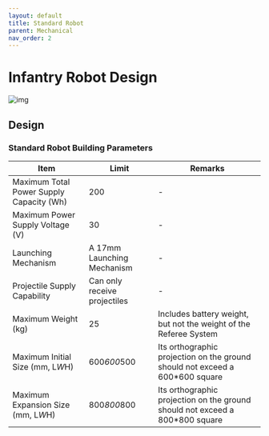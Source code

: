 ```yaml
---
layout: default
title: Standard Robot
parent: Mechanical
nav_order: 2
---
```


# Infantry Robot Design
![img](infantry_robot_pic_01.jpg)
## Design
### Standard Robot Building Parameters 
| Item | Limit | Remarks|
| ------------- | ------------- | ------------- |
| Maximum Total Power Supply Capacity (Wh) | 200 | - |
| Maximum Power Supply Voltage (V) | 30 | - |
| Launching Mechanism | A 17mm Launching Mechanism | - |
| Projectile Supply Capability | Can only receive projectiles | - |
| Maximum Weight (kg) | 25 | Includes battery weight, but not the weight of the Referee System |
| Maximum Initial Size (mm, L*W*H) | 600*600*500 | Its orthographic projection on the ground should not exceed a 600*600 square |
| Maximum Expansion Size (mm, L*W*H) | 800*800*800 | Its orthographic projection on the ground should not exceed a 800*800 square |

